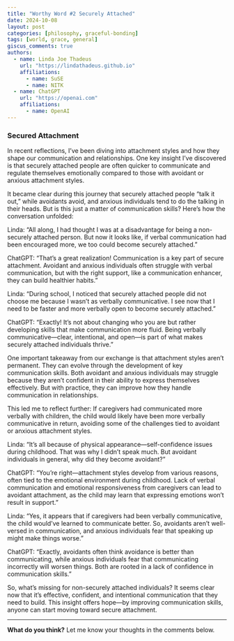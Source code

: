```yaml
---
title: "Worthy Word #2 Securely Attached"
date: 2024-10-08
layout: post
categories: [philosophy, graceful-bonding]
tags: [world, grace, general]
giscus_comments: true
authors:
  - name: Linda Joe Thadeus
    url: "https://lindathadeus.github.io"
    affiliations:
      - name: SuSE
      - name: NITK
  - name: ChatGPT
    url: "https://openai.com"
    affiliations:
      - name: OpenAI
---
```


### Secured Attachment

In recent reflections, I’ve been diving into attachment styles and how they shape our communication and relationships. One key insight I’ve discovered is that securely attached people are often quicker to communicate and regulate themselves emotionally compared to those with avoidant or anxious attachment styles.

It became clear during this journey that securely attached people “talk it out,” while avoidants avoid, and anxious individuals tend to do the talking in their heads. But is this just a matter of communication skills? Here’s how the conversation unfolded:

Linda: “All along, I had thought I was at a disadvantage for being a non-securely attached person. But now it looks like, if verbal communication had been encouraged more, we too could become securely attached.”

ChatGPT: “That’s a great realization! Communication is a key part of secure attachment. Avoidant and anxious individuals often struggle with verbal communication, but with the right support, like a communication enhancer, they can build healthier habits.”

Linda: “During school, I noticed that securely attached people did not choose me because I wasn’t as verbally communicative. I see now that I need to be faster and more verbally open to become securely attached.”

ChatGPT: “Exactly! It’s not about changing who you are but rather developing skills that make communication more fluid. Being verbally communicative—clear, intentional, and open—is part of what makes securely attached individuals thrive.”

One important takeaway from our exchange is that attachment styles aren’t permanent. They can evolve through the development of key communication skills. Both avoidant and anxious individuals may struggle because they aren’t confident in their ability to express themselves effectively. But with practice, they can improve how they handle communication in relationships.

This led me to reflect further: If caregivers had communicated more verbally with children, the child would likely have been more verbally communicative in return, avoiding some of the challenges tied to avoidant or anxious attachment styles.

Linda: “It’s all because of physical appearance—self-confidence issues during childhood. That was why I didn’t speak much. But avoidant individuals in general, why did they become avoidant?”

ChatGPT: “You’re right—attachment styles develop from various reasons, often tied to the emotional environment during childhood. Lack of verbal communication and emotional responsiveness from caregivers can lead to avoidant attachment, as the child may learn that expressing emotions won’t result in support.”

Linda: “Yes, it appears that if caregivers had been verbally communicative, the child would’ve learned to communicate better. So, avoidants aren’t well-versed in communication, and anxious individuals fear that speaking up might make things worse.”

ChatGPT: “Exactly, avoidants often think avoidance is better than communicating, while anxious individuals fear that communicating incorrectly will worsen things. Both are rooted in a lack of confidence in communication skills.”

So, what’s missing for non-securely attached individuals? It seems clear now that it’s effective, confident, and intentional communication that they need to build. This insight offers hope—by improving communication skills, anyone can start moving toward secure attachment.

---

**What do you think?** Let me know your thoughts in the comments below.
